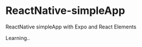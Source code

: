 # ReactNative-simpleApp

<p>ReactNative simpleApp with Expo and React Elements</p>
<p>Learning..</p>

